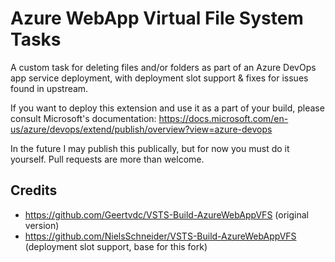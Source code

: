 # Azure WebApp Virtual File System Tasks

A custom task for deleting files and/or folders as part of an Azure DevOps app service deployment, with deployment slot support & fixes for issues found in upstream.

If you want to deploy this extension and use it as a part of your build, please consult Microsoft's documentation: https://docs.microsoft.com/en-us/azure/devops/extend/publish/overview?view=azure-devops

In the future I may publish this publically, but for now you must do it yourself. Pull requests are more than welcome.

## Credits
- https://github.com/Geertvdc/VSTS-Build-AzureWebAppVFS (original version)
- https://github.com/NielsSchneider/VSTS-Build-AzureWebAppVFS (deployment slot support, base for this fork)